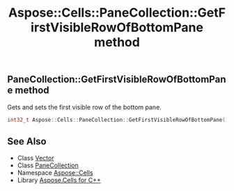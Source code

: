 ﻿---
title: Aspose::Cells::PaneCollection::GetFirstVisibleRowOfBottomPane method
linktitle: GetFirstVisibleRowOfBottomPane
second_title: Aspose.Cells for C++ API Reference
description: 'Aspose::Cells::PaneCollection::GetFirstVisibleRowOfBottomPane method. Gets and sets the first visible row of the bottom pane in C++.'
type: docs
weight: 600
url: /cpp/aspose.cells/panecollection/getfirstvisiblerowofbottompane/
---
## PaneCollection::GetFirstVisibleRowOfBottomPane method


Gets and sets the first visible row of the bottom pane.

```cpp
int32_t Aspose::Cells::PaneCollection::GetFirstVisibleRowOfBottomPane()
```

## See Also

* Class [Vector](../../vector/)
* Class [PaneCollection](../)
* Namespace [Aspose::Cells](../../)
* Library [Aspose.Cells for C++](../../../)
